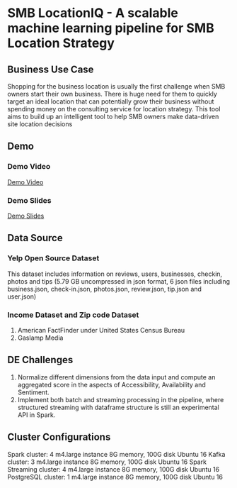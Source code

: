 # SMB LocationIQ - A scalable machine learning pipeline for SMB Location Strategy

## Business Use Case
Shopping for the business location is usually the first challenge when SMB owners start their own business. There is huge need for them to quickly target an ideal location that can potentially grow their business without spending money on the consulting service for location strategy. This tool aims to build up an intelligent tool to help SMB owners make data-driven site location decisions

## Demo
### Demo Video
[Demo Video](https://www.youtube.com/watch?v=9LDvZoIvAGE)
### Demo Slides
[Demo Slides](http://bit.ly/LocationIQ-slides)

## Data Source
### Yelp Open Source Dataset
This dataset includes information on reviews, users, businesses, checkin, photos and tips (5.79 GB uncompressed in json format, 6 json files including business.json, check-in.json, photos.json, review.json, tip.json and user.json)
### Income Dataset and Zip code Dataset 
1. American FactFinder under United States Census Bureau 
2. Gaslamp Media


## DE Challenges
1. Normalize different dimensions from the data input and compute an aggregated score in the aspects of Accessibility, Availability and Sentiment.
2. Implement both batch and streaming processing in the pipeline, where structured streaming with dataframe structure is still an experimental API in Spark.

## Cluster Configurations
Spark cluster: 4 m4.large instance 8G memory, 100G disk Ubuntu 16
Kafka cluster: 3 m4.large instance 8G memory, 100G disk Ubuntu 16
Spark Streaming cluster: 4 m4.large instance 8G memory, 100G disk Ubuntu 16
PostgreSQL cluster: 1 m4.large instance 8G memory, 100G disk Ubuntu 16

